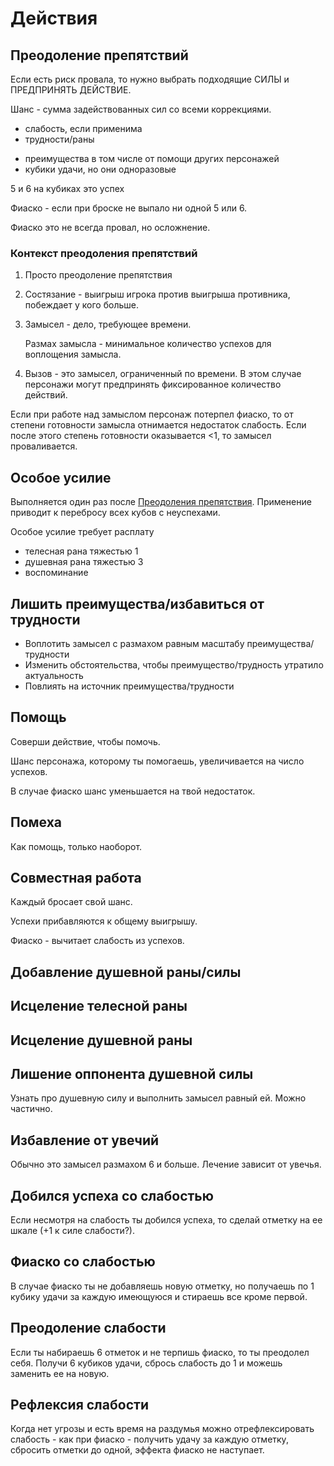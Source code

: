 # Действия

## Преодоление препятствий

Если есть риск провала, то нужно выбрать подходящие СИЛЫ и ПРЕДПРИНЯТЬ ДЕЙСТВИЕ.

Шанс - сумма задействованных сил со всеми коррекциями.
- слабость, если применима
- трудности/раны
+ преимущества в том числе от помощи других персонажей
+ кубики удачи, но они одноразовые

5 и 6 на кубиках это успех

Фиаско - если при броске не выпало ни одной 5 или 6.

  Фиаско это не всегда провал, но осложнение.

### Контекст преодоления препятствий

1. Просто преодоление препятствия
2. Состязание - выигрыш игрока против выигрыша противника, побеждает у кого больше.
3. Замысел - дело, требующее времени.

    Размах замысла - минимальное количество успехов для воплощения замысла.

4. Вызов - это замысел, ограниченный по времени. В этом случае персонажи могут предпринять фиксированное количество действий.

Если при работе над замыслом персонаж потерпел фиаско, то от степени готовности замысла отнимается недостаток слабость.
Если после этого степень готовности оказывается <1, то замысел проваливается.
 
## Особое усилие

Выполняется один раз после [Преодоления препятствия](#преодоление-препятствий).
Применение приводит к перебросу всех кубов с неуспехами.

Особое усилие требует расплату
- телесная рана тяжестью 1
- душевная рана тяжестью 3
- воспоминание

## Лишить преимущества/избавиться от трудности

- Воплотить замысел с размахом равным масштабу преимущества/трудности
- Изменить обстоятельства, чтобы преимущество/трудность утратило актуальность
- Повлиять на источник преимущества/трудности


## Помощь

Соверши действие, чтобы помочь.

Шанс персонажа, которому ты помогаешь, увеличивается на число успехов.

В случае фиаско шанс уменьшается на твой недостаток.

## Помеха

Как помощь, только наоборот.

## Совместная работа

Каждый бросает свой шанс.

Успехи прибавляются к общему выигрышу.

Фиаско - вычитает слабость из успехов.

## Добавление душевной раны/силы

## Исцеление телесной раны

## Исцеление душевной раны

## Лишение оппонента душевной силы

Узнать про душевную силу и выполнить замысел равный ей. Можно частично.

## Избавление от увечий

Обычно это замысел размахом 6 и больше. Лечение зависит от увечья.

## Добился успеха со слабостью

Если несмотря на слабость ты добился успеха, то сделай отметку на ее шкале (+1 к силе слабости?).

## Фиаско со слабостью

В случае фиаско ты не добавляешь новую отметку, но получаешь по 1 кубику удачи за каждую имеющуюся и стираешь все кроме первой.

## Преодоление слабости

Если ты набираешь 6 отметок и не терпишь фиаско, то ты преодолел себя. Получи 6 кубиков удачи, сбрось слабость до 1 и можешь заменить ее на новую.

## Рефлексия слабости

Когда нет угрозы и есть время на раздумья можно отрефлексировать слабость - как при фиаско - получить удачу за каждую отметку, сбросить отметки до одной, эффекта фиаско не наступает.